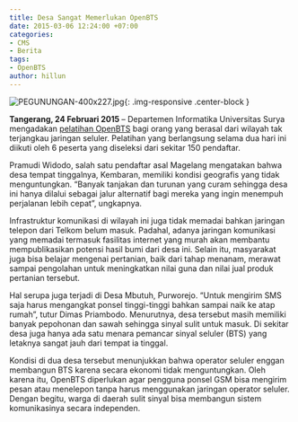 ```yaml
---
title: Desa Sangat Memerlukan OpenBTS
date: 2015-03-06 12:24:00 +07:00
categories:
- CMS
- Berita
tags:
- OpenBTS
author: hillun
---
```


![PEGUNUNGAN-400x227.jpg](/uploads/PEGUNUNGAN-400x227.jpg){: .img-responsive .center-block }

**Tangerang, 24 Februari 2015** – Departemen Informatika Universitas Surya mengadakan [pelatihan OpenBTS](http://informatics.surya.ac.id/form/view.php?id=11243) bagi orang yang berasal dari wilayah tak terjangkau jaringan seluler. Pelatihan yang berlangsung selama dua hari ini diikuti oleh 6 peserta yang diseleksi dari sekitar 150 pendaftar.

Pramudi Widodo, salah satu pendaftar asal Magelang mengatakan bahwa desa tempat tinggalnya, Kembaran, memiliki kondisi geografis yang tidak menguntungkan. “Banyak tanjakan dan turunan yang curam sehingga desa ini hanya dilalui sebagai jalur alternatif bagi mereka yang ingin menempuh perjalanan lebih cepat”, ungkapnya.

Infrastruktur komunikasi di wilayah ini juga tidak memadai bahkan jaringan telepon dari Telkom belum masuk. Padahal, adanya jaringan komunikasi yang memadai termasuk fasilitas internet yang murah akan membantu mempublikasikan potensi hasil bumi dari desa ini. Selain itu, masyarakat juga bisa belajar mengenai pertanian, baik dari tahap menanam, merawat sampai pengolahan untuk meningkatkan nilai guna dan nilai jual produk pertanian tersebut.

Hal serupa juga terjadi di Desa Mbutuh, Purworejo. “Untuk mengirim SMS saja harus mengangkat ponsel tinggi-tinggi bahkan sampai naik ke atap rumah”, tutur Dimas Priambodo. Menurutnya, desa tersebut masih memiliki banyak pepohonan dan sawah sehingga sinyal sulit untuk masuk. Di sekitar desa juga hanya ada satu menara pemancar sinyal seluler (BTS) yang letaknya sangat jauh dari tempat ia tinggal.

Kondisi di dua desa tersebut menunjukkan bahwa operator seluler enggan membangun BTS karena secara ekonomi tidak menguntungkan. Oleh karena itu, OpenBTS diperlukan agar pengguna ponsel GSM bisa mengirim pesan atau menelepon tanpa harus menggunakan jaringan operator seluler. Dengan begitu, warga di daerah sulit sinyal bisa membangun sistem komunikasinya secara independen.